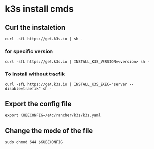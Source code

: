 # k3s install cmds

## Curl the instaletion
```
curl -sfL https://get.k3s.io | sh -
```
### for specific version
```
curl -sfL https://get.k3s.io | INSTALL_K3S_VERSION=<version> sh -
```
### To Install without traefik
```
curl -sfL https://get.k3s.io | INSTALL_K3S_EXEC="server --disable=traefik" sh -
```

## Export the config file
```
export KUBECONFIG=/etc/rancher/k3s/k3s.yaml
```

## Change the mode of the file 
```
sudo chmod 644 $KUBECONFIG
```
